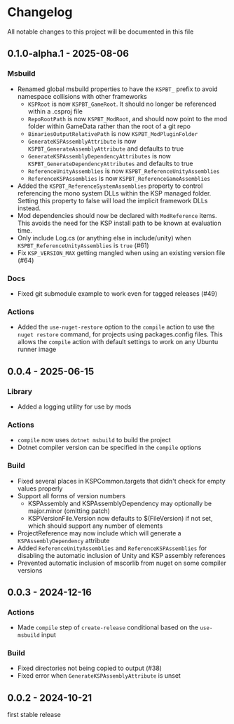 # Changelog

All notable changes to this project will be documented in this file

## 0.1.0-alpha.1 - 2025-08-06

### Msbuild

- Renamed global msbuild properties to have the `KSPBT_` prefix to avoid namespace collisions with other frameworks
  - `KSPRoot` is now `KSPBT_GameRoot`. It should no longer be referenced within a .csproj file
  - `RepoRootPath` is now `KSPBT_ModRoot`, and should now point to the mod folder within GameData rather than the
    root of a git repo
  - `BinariesOutputRelativePath` is now `KSPBT_ModPluginFolder`
  - `GenerateKSPAssemblyAttribute` is now `KSPBT_GenerateAssemblyAttribute` and defaults to true
  - `GenerateKSPAssemblyDependencyAttributes` is now `KSPBT_GenerateDependencyAttributes` and defaults to true
  - `ReferenceUnityAssemblies` is now `KSPBT_ReferenceUnityAssemblies`
  - `ReferenceKSPAssemblies` is now `KSPBT_ReferenceGameAssemblies`
- Added the `KSPBT_ReferenceSystemAssemblies` property to control referencing the mono system DLLs within the KSP
  managed folder. Setting this property to false will load the implicit framework DLLs instead.
- Mod dependencies should now be declared with
  `ModReference` items. This avoids the need for the KSP install path to be known at evaluation time.
- Only include Log.cs (or anything else in include/unity) when `KSPBT_ReferenceUnityAssemblies` is `true` (#61)
- Fix `KSP_VERSION_MAX` getting mangled when using an existing version file (#64)

### Docs

- Fixed git submodule example to work even for tagged releases (#49)

### Actions

- Added the `use-nuget-restore` option to the `compile` action to use the `nuget restore` command, for projects using packages.config files. This allows the `compile` action with default settings to work on any Ubuntu runner image


## 0.0.4 - 2025-06-15

### Library

* Added a logging utility for use by mods

### Actions

* `compile` now uses `dotnet msbuild` to build the project
* Dotnet compiler version can be specified in the `compile` options

### Build

* Fixed several places in KSPCommon.targets that didn't check for empty values properly
* Support all forms of version numbers
  * KSPAssembly and KSPAssemblyDependency may optionally be major.minor (omitting patch)
  * KSPVersionFile.Version now defaults to $(FileVersion) if not set, which should support any number of elements
* ProjectReference may now include <KSPAssemblyName> which will generate a `KSPAssemblyDependency` attribute
* Added `ReferenceUnityAssemblies` and `ReferenceKSPAssemblies` for disabling the automatic inclusion of Unity and KSP assembly references
* Prevented automatic inclusion of mscorlib from nuget on some compiler versions


## 0.0.3 - 2024-12-16

### Actions

- Made `compile` step of `create-release` conditional based on the `use-msbuild` input

### Build

- Fixed directories not being copied to output (#38)
- Fixed error when `GenerateKSPAssemblyAttribute` is unset


## 0.0.2 - 2024-10-21

first stable release